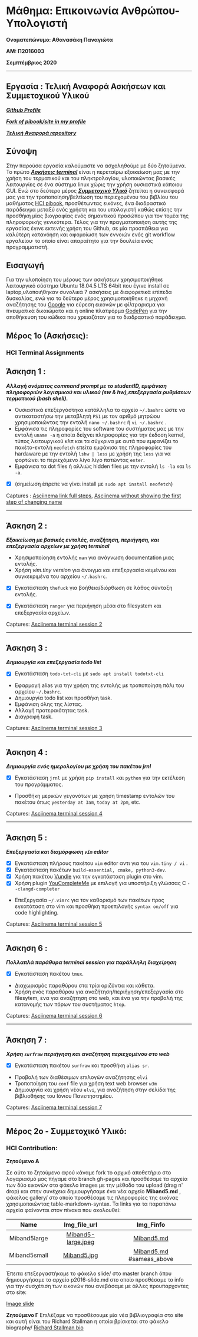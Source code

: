 # Μάθημα: Επικοινωνία Ανθρώπου-Υπολογιστή


**Ονοματεπώνυμο: Αθανασάκη Παναγιώτα**

**ΑΜ: Π2016003** 

**Σεμπτέμβριος 2020**



----------------------------------------------------------------

## Εργασία : Τελική Αναφορά Ασκήσεων και Συμμετοχικού Υλικού


***[Github Profile](https://github.com/GiotaAthanasaki)***

***[Fork of pibook/site in my profile](https://github.com/GiotaAthanasaki/site)***

***[Τελική Αναφορά repository](https://github.com/GiotaAthanasaki/hci/edit/2016003/projects/2016003)***

## Σύνοψη
 Στην παρούσα εργασία καλούμαστε να ασχοληθούμε με δύο ζητούμενα. Το πρώτο ***[Ασκήσεις terminal](#hci-terminal-assignments)*** είναι η περεταίρω εξοικείωση μας με την χρήση του τερματικού και του πληκτρολογίου, υλοποιώντας βασικές λειτουργίες σε ένα σύστημα linux χώρις την χρήση ουσιαστικά κάποιου GUI. Ενώ στο δεύτερο μέρος ***[Συμμετοχικό Υλικό](#hci-contribution)*** ζητείται η συνεισφορά μας για την τροποποίηση/βελτίωση του περιεχομένου του βιβλίου του μαθήματος [HCI pibook](https://github.com/pibook/site), προσθέτωντας εικόνες, ένα διαδραστικό παράδειγμα μεταξύ ενός χρήστη και του υπολογιστή καθώς επίσης την προσθήκη μίας βιογραφίας ενός σημαντικού προσώπου για τον τομέα της πληροφορικής γενικότερα. Τέλος για την πραγματοποιήση αυτής της εργασίας έγινε εκτενής χρήση του Github, σε μία προσπάθεια για καλύτερη κατανόηση και αφομοίωση των εννοιών ενός git workflow εργαλείου· το οποίο είναι απαραίτητο για την δουλεία ενός προγραμματιστή.

## Εισαγωγή
 Για την υλοποίηση του μέρους των ασκήσεων χρησιμοποιήθηκε λειτουργικό σύστημα Ubuntu 18.04.5 LTS 64bit που έγινε install σε laptop,υλοποιήθηκαν συνολικά 7 ασκήσεις με διαφορετικά επίπεδα δυσκολίας, ενώ για το δεύτερο μέρος χρησιμοποιήθηκε η μηχανή αναζήτησης του [Google](https://www.google.com/search?q=%CE%B1%CE%BD%CE%B1%CE%B6%CE%B7%CF%84%CE%B7%CF%83%CE%B7%20%CE%B5%CE%B9%CE%BA%CE%BF%CE%BD%CF%89%CE%BD%20%CE%BC%CE%B5%20%CE%B4%CE%B9%CE%BA%CE%B1%CE%B9%CF%89%CE%BC%CE%B1%CF%84%CE%B1&tbm=isch&tbs=sur%3Afc&hl=el&sa=X&ved=0CAIQpwVqFwoTCOjng8KOxesCFQAAAAAdAAAAABAC&biw=1908&bih=951) για εύρεση εικονών με φίλτραρισμα για πνευματικά δικαιώματα και η online πλατφόρμα [GodePen](https://codepen.io/) για την αποθήκευση του κώδικα που χρειαζόταν για το διαδραστικό παράδειγμα. 

## Μέρος 1ο (Ασκήσεις): 
### HCI Terminal Assignments

**Άσκηση 1 :**
---------------------------------------------------------
***Αλλαγή ονόματος command prompt με το studentID, εμφάνιση πληροφοριών λογισμικού και υλικού (sw & hw),επεξεργασία ρυθμίσεων τερματικού (bash shell).***

  -  Ουσιαστικά επεξεργάστηκα κατάλληλα το αρχείο `~/.bashrc` ώστε να αντικαταστήσω την μεταβλητή `PS1` με τον αριθμό μητρώου χρησιμοποιώντας την εντολή
`nano ~/.bashrc` ή `vi ~/.bashrc` .
  - Εμφάνισα τις πληροφορίες του software του συστήματος μας με την εντολή `uname -a` η οποία δείχνει πληροφορίες για την έκδοση kernel, τύπος λειτουργικού κλπ και τα σύγκρινα με αυτά που εμφανίζει το πακέτο-εντολή `neofetch`  επείτα εμφάνισα της πληροφορίες του hardaware με την εντολή `lshw | less` με χρήση της `less` για να φορτώνει το περιεχόμενο λίγο λίγο πατώντας `enter`.
  - Εμφάνισα τα dot files ή αλλιώς hidden files με την εντολή `ls -la` και `ls -a`.
  - [x] (σημείωση έπρεπε να γίνει install με `sudo apt install neofetch`)
  
  Captures : [Asciinema link full steps](https://asciinema.org/a/356328), 
           [Asciinema without showing the first step of changing name](https://asciinema.org/a/356329)
__________________________________________________________________________________________________________________________________________________________________

**Άσκηση 2 :**
----------------

***Εξοικείωση με βασικές εντολές, αναζήτηση, περιήγηση, και επεξεργασία αρχείων με χρήση terminal***
 
  - Χρησιμοποίοηση  εντολής `man` για ανάγνωση documentation μιας εντολής.
  - Χρήση _vim.tiny version_ για άνοιγμα και επεξεργασία κειμένου και συγκεκριμένα του αρχείου `~/.bashrc`.
 
  - [x] Εγκατάσταση `thefuck` για βοήθεια/διόρθωση σε λάθος σύνταξη εντολής.
 
  - [x] Εγκατάσταση `ranger` για περιήγηση μέσα στο filesystem και επεξεργασία αρχείων.
  
  Captures: [Asciinema terminal session 2](https://asciinema.org/a/356336)
______________________________________________________________________________________________________________________________________________________________

**Άσκηση 3 :**
----------------

***Δημιουργία και επεξεργασία todo list***
  - [x] Εγκατάσταση `todo-txt-cli` με `sudo apt install todotxt-cli`
  - Εφαρμογή alias για την χρήση της εντολής με τροποποίηση πάλι του αρχείου `~/.bashrc`.
  - Δημιουργία todo list και προσθήκη task.
  - Εμφάνιση όλης της λίστας.
  - Αλλαγή προτεραιότητας task.
  - Διαγραφή task.
  
  Captures: [Asciinema terminal session 3](https://asciinema.org/a/356345)
  _____________________________________________________________________________________________________________________________________________________________
  
 **Άσκηση 4 :**
 ---------------
 
 ***Δημιουργία ενός ημερολογίου με χρήση του πακέτου jrnl***
  
  - [x] Εγκατάσταση `jrnl` με χρήση `pip install` και `python` για την εκτέλεση του προγράμματος.
  - Προσθήκη μερικών γεγονότων με χρήση timestamp εντολών του πακέτου όπως `yesterday at 3am`, `today at 2pm`, etc.
  
  Captures: [Asciinema terminal session 4](https://asciinema.org/a/356346)
  _____________________________________________________________________________________________________________________________________________________________
  
  **Άσκηση 5 :**
  ------------------
  
  ***Επεξεργασία και διαμόρφωση `vim` editor***

  - [x] Εγκατάσταση πλήρους πακέτου `vim` editor αντι για του `vim.tiny / vi` .
  - [x] Εγκατάσταση πακέτων `build-essential, cmake, python3-dev`.
  - [x] Χρήση πακέτου [Vundle](https://github.com/VundleVim/Vundle.vim) για την εγκατάσταση plugin στο vim.
  - [x] Χρήση plugin [YouCompleteMe](https://github.com/ycm-core/YouCompleteMe) με επιλογή για υποστήριξη γλώσσας C `--clangd-completer`
  - Επεξεργασία `~/.vimrc` για τον καθορισμό των πακέτων προς εγκατάταση στο vim και προσθήκη προεπιλογής `syntax on/off` για code highlighting.
  
  Captures: [Asciinema terminal session 5](https://asciinema.org/a/356503)
  _______________________________________________________________________________________________________________________________________________________________
  
  **Άσκηση 6 :**
  ---------------
  
  ***Πολλαπλά παράθυρα terminal session για παράλληλη διαχείρηση***
 
   - [x] Εγκατάσταση  πακέτου `tmux`.
   - Διαχωρισμός παραθύρου στα τρία οριζόντια και κάθετα.
   - Χρήση ενός παραθύρου για αναζήτηση/περιήγηση/επεξεργασία στο filesytem, ενα για αναζήτηση στο web, και ένα για την προβολή της κατανομής των πόρων του συστήματος `htop`.
    
   Captures: [Asciinema terminal session 6](https://asciinema.org/a/356508)
   _______________________________________________________________________________________________________________________________________________________________
   
   **Άσκηση 7 :**
   ---------------
   
   ***Χρήση `surfraw` περιήγηση και αναζήτηση περιεχομένου στο web***
   
   - [x] Εγκατάσταση πακέτου `surfraw` και προσθήκη `alias sr`.
   - Προβολή των διαθέσιμων επιλογών αναζήτησης `elvi`
   - Τροποποίηση του `conf` file για χρήση text web browser `w3m`
   - Δημιουργία και χρήση νέου `elvi`, για αναζήτηση στην σελίδα της βιβλιοθήκης του Ιόνιου Πανεπηστημίου.
   
   Captures: [Asciinema terminal session 7](https://asciinema.org/a/356537)
  _____________________________________________________________________________________________________________________________________________________________
   
## Μέρος 2ο - Συμμετοχικό Υλικό: 
### HCI Contribution:

**Ζητούμενο Α**

Σε αύτο το ζητούμενο αφού κάναμε fork το αρχικό αποθετήριο στο λογαριασμό μας πήγαμε στο branch gh-pages και προσθέσαμε τα αρχεία των δύο εικονών στο φάκελο images με την μέθοδο του upload (drag n' drop) και στην συνέχεια δημιουργήσαμε ένα νέα αρχείο **Miband5.md** , φάκελος gallery/ στο οποίο προσθέσαμε τις πληροφορίες της εικόνας χρησιμοποιώντας table-markdown-syntax. Τα links για τα παραπάνω αρχεία φαίνονται στον πίνακα που ακολουθεί:

|Name | Img_file_url | Img_Finfo|
|:-:|:--:|:--:|
|Miband5large| [Miband5-large.jpeg](htps://github.com/GiotaAthanasaki/site/blob/gh-pages/images/Miband5-large.jpeg) | [Miband5.md](https://github.com/GiotaAthanasaki/site/blob/gh-pages/_gallery/Mi_band5.md) |
|Miband5small| [Miband5.jpg](https://github.com/GiotaAthanasaki/site/blob/gh-pages/images/Miband5.jpg) | [Miband5.md](https://github.com/GiotaAthanasaki/site/blob/gh-pages/_gallery/Mi_band5.md) #sameas_above |

Έπειτα επεξεργαστήκαμε το φάκελο slide/ στο master branch όπου δημιουργήσαμε το αρχείο p2016-slide.md στο οποίο προσθέσαμε το info για την συσχέτιση των εικονών που ανεβάσαμε με άλλες προυπαρχοντες στο site:

[Image slide](https://github.com/GiotaAthanasaki/site/blob/master/_slides/p2016003-slide.md)

**Ζητούμενο Γ**
Επιλέξαμε να προσθέσουμε μία νέα βιβλιογραφία στο site και αυτή είναι του Richard Stallman η οποία βρίσκεται στο φάκελο biography/ [Richard Stallman bio](https://github.com/GiotaAthanasaki/site/blob/gh-pages/_biography/richard-stallman.md)
